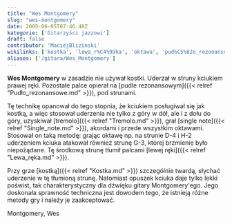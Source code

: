 ```yaml
---
title: "Wes Montgomery"
slug: "wes-montgomery"
date: 2005-06-05T07:46:48Z
kategorie: ['Gitarzyści jazzowi']
draft: false
contributor: 'MaciejBlizinski'
wikilinks: ['kostka', 'lewa_r%C4%99ka', 'oktawa', 'pud%C5%82o_rezonansowe', 'single_note', 'tremolo']
aliases: ['/gitara/Wes_Montgomery']
---
```

**Wes Montgomery** w zasadzie nie używał kostki. Uderzał w struny
kciukiem prawej ręki. Pozostałe palce opierał na [pudle
rezonansowym]({{< relref "Pudło_rezonansowe.md" >}}), pod strunami.

Tę technikę opanował do tego stopnia, że kciukiem posługiwał się jak
kostką, a więc stosował uderzenia nie tylko z góry w dół, ale i z dołu
do góry, uzyskiwał [tremolo]({{< relref "Tremolo.md" >}}), grał [single
note]({{< relref "Single_note.md" >}}), akordami i przede wszystkim
oktawami<!-- link nie odnosił się do niczego: 'Wes Montgomery' (PosixPath('Wes_Montgomery.md')) links to 'oktawa' (PosixPath('/invalid/path')) and that does not exist -->. Stosował on taką metodę: grając oktawę
np. na strunie D-4 i H-2 uderzeniem kciuka atakował również strunę G-3,
której brzmienie było niepożądane. Tę środkową strunę tłumił palcami
[lewej ręki]({{< relref "Lewa_ręka.md" >}}).

Przy grze [kostką]({{< relref "Kostka.md" >}}) szczególnie twardą, słychać
uderzenie w tę tłumioną strunę. Natomiast opuszek kciuka daje tylko
lekki poświst, tak charakterystyczny dla dźwięku gitary Montgomery'ego.
Jego doskonała sprawność techniczna jest dowodem tego, że istnieją różne
metody gry i należy je zaakceptować.

Montgomery, Wes<!-- link nie odnosił się do niczego: 'Wes Montgomery' (PosixPath('Wes_Montgomery.md')) links to 'Kategoria:gitarzyści_jazzowi' (PosixPath('/invalid/path')) and that does not exist -->
